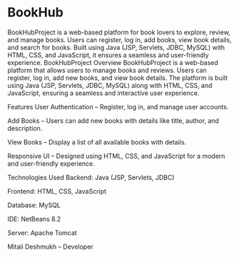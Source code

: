# BookHub
BookHubProject is a web-based platform for book lovers to explore, review, and manage books. Users can register, log in, add books, view book details, and search for books. Built using Java (JSP, Servlets, JDBC, MySQL) with HTML, CSS, and JavaScript, it ensures a seamless and user-friendly experience.
BookHubProject
Overview
BookHubProject is a web-based platform that allows users to manage books and reviews. Users can register, log in, add new books, and view book details. The platform is built using Java (JSP, Servlets, JDBC, MySQL) along with HTML, CSS, and JavaScript, ensuring a seamless and interactive user experience.

Features
User Authentication – Register, log in, and manage user accounts.

Add Books – Users can add new books with details like title, author, and description.

View Books – Display a list of all available books with details.

Responsive UI – Designed using HTML, CSS, and JavaScript for a modern and user-friendly experience.

Technologies Used
Backend: Java (JSP, Servlets, JDBC)

Frontend: HTML, CSS, JavaScript

Database: MySQL

IDE: NetBeans 8.2

Server: Apache Tomcat

Mitali Deshmukh – Developer

